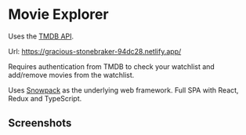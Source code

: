 # Movie Explorer

Uses the [TMDB API](https://www.themoviedb.org/documentation/api).

Url: https://gracious-stonebraker-94dc28.netlify.app/

Requires authentication from TMDB to check your watchlist and add/remove movies from the watchlist.

Uses [Snowpack](https://www.snowpack.dev/) as the underlying web framework. Full SPA with React, Redux and TypeScript.

## Screenshots

[](docs/screenshots/login-wide.png)
[](docs/screenshots/login-narrow.png)
